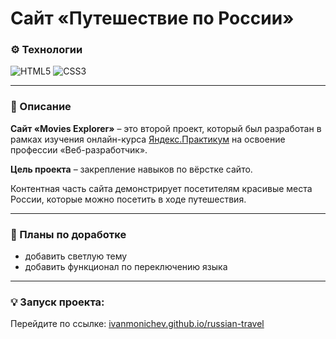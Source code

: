 #  Сайт «Путешествие по России»

### ⚙️ Технологии
![HTML5](https://img.shields.io/badge/html5-%23E34F26.svg?style=for-the-badge&logo=html5&logoColor=white)
![CSS3](https://img.shields.io/badge/css3-%231572B6.svg?style=for-the-badge&logo=css3&logoColor=white)

___

### 📄 Описание
**Сайт «Movies Explorer»** – это второй проект, который был разработан в рамках изучения онлайн-курса [Яндекс.Практикум](https://practicum.yandex.ru/) на освоение профессии «Веб-разработчик».

**Цель проекта** – закрепление навыков по вёрстке сайто.

Контентная часть сайта демонстрирует посетителям красивые места России, которые можно посетить в ходе путешествия.

___
### 📌 Планы по доработке
- добавить светлую тему
- добавить функционал по переключению языка

___

### 💡 Запуск проекта:
Перейдите по ссылке: [ivanmonichev.github.io/russian-travel](https://ivanmonichev.github.io/russian-travel/)
